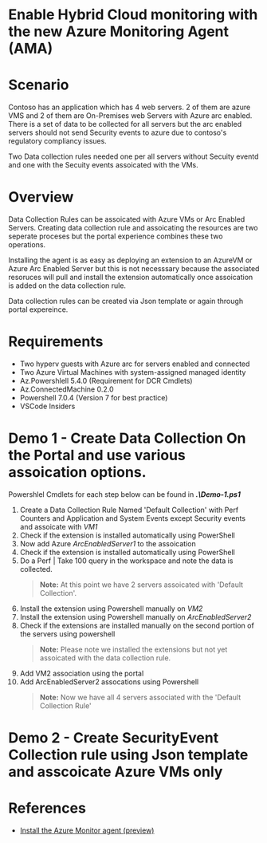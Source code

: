 # Enable Hybrid Cloud monitoring with the new Azure Monitoring Agent (AMA)

# Scenario

Contoso has an application which has 4 web servers. 2 of them are azure VMS and 2 of them are On-Premises web Servers with Azure arc enabled.
There is a set of data to be collected for all servers but the arc enabled servers should not send Security events to azure due to contoso's regulatory compliancy issues. 

Two Data collection rules needed one per all servers without Secuity eventd and one with the Secuity events assoicated with the VMs.

# Overview

Data Collection Rules can be assoicated with Azure VMs or Arc Enabled Servers. Creating data collection rule and assoicating the resources are two seperate proceses but the portal experience combines these two operations.

Installing the agent is as easy as deploying an extension to an AzureVM or Azure Arc Enabled Server but this is not necesssary because the associated resoruces will pull and install the extension automatically once assoication is added on the data collection rule.

Data collection rules can be created via Json template or again through portal expereince. 


# Requirements
- Two hyperv guests with Azure arc for servers enabled and connected
- Two Azure Virtual Machines with system-assigned managed identity
- Az.Powershlell 5.4.0 (Requirement for DCR Cmdlets)
- Az.ConnectedMachine 0.2.0
- Powershell 7.0.4 (Version 7 for best practice)
- VSCode Insiders


# Demo 1 - Create Data Collection On the Portal and use various assoication options.

Powershlel Cmdlets for each step below can be found in ***.\Demo-1.ps1***


1. Create a Data Collection Rule Named 'Default Collection' with Perf Counters and Application and System Events except Security events and assoicate with *VM1*
1. Check if the extension is installed automatically using PowerShell
1. Now add Azure *ArcEnabledServer1* to the assoication
1. Check if the extension is installed automatically using PowerShell
1. Do a Perf | Take 100 query in the workspace and note the data is collected.
    > **Note:** At this point we have 2 servers assoicated with 'Default Collection'.
1. Install the extension using Powershell manually on *VM2*
1. Install the extension using Powershell manually on *ArcEnabledServer2*
1. Check if the extensions are installed manually on the second portion of the servers using powershell
    > **Note:** Please note we installed the extensions but not yet assoicated with the data collection rule.
1. Add VM2 association using the portal
1. Add ArcEnabledServer2 assocations using Powershell
    > **Note:** Now we have all 4 servers associated with the 'Default Collection Rule'

# Demo 2 - Create SecurityEvent Collection rule using Json template and asscoicate Azure VMs only

# References
- [Install the Azure Monitor agent (preview)](https://docs.microsoft.com/en-us/azure/azure-monitor/platform/azure-monitor-agent-install?context=%2Fazure%2Fvirtual-machines%2Fcontext%2Fcontext&tabs=ARMAgentPowerShell%2CPowerShellWindows%2CPowerShellWindowsArc%2CCLIWindows%2CCLIWindowsArc)